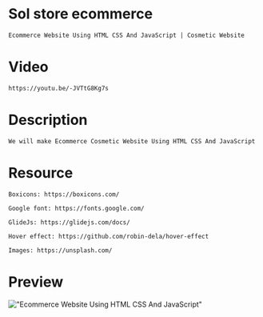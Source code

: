 # Sol store ecommerce

    Ecommerce Website Using HTML CSS And JavaScript | Cosmetic Website

# Video

    https://youtu.be/-JVTtG8Kg7s

# Description

    We will make Ecommerce Cosmetic Website Using HTML CSS And JavaScript

# Resource

    Boxicons: https://boxicons.com/

    Google font: https://fonts.google.com/

    GlideJs: https://glidejs.com/docs/

    Hover effect: https://github.com/robin-dela/hover-effect

    Images: https://unsplash.com/

# Preview

!["Ecommerce Website Using HTML CSS And JavaScript"](https://user-images.githubusercontent.com/67447840/115731344-41002700-a3b1-11eb-9a47-f6d51534d6ce.png "Ecommerce Website Using HTML CSS And JavaScript")
